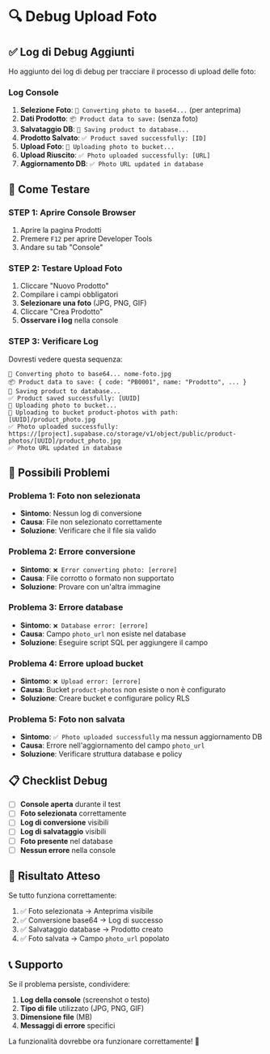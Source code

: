 # 🔍 Debug Upload Foto

## ✅ Log di Debug Aggiunti

Ho aggiunto dei log di debug per tracciare il processo di upload delle foto:

### **Log Console**
1. **Selezione Foto**: `🔄 Converting photo to base64...` (per anteprima)
2. **Dati Prodotto**: `📦 Product data to save:` (senza foto)
3. **Salvataggio DB**: `💾 Saving product to database...`
4. **Prodotto Salvato**: `✅ Product saved successfully: [ID]`
5. **Upload Foto**: `📸 Uploading photo to bucket...`
6. **Upload Riuscito**: `✅ Photo uploaded successfully: [URL]`
7. **Aggiornamento DB**: `✅ Photo URL updated in database`

## 🔧 Come Testare

### **STEP 1: Aprire Console Browser**
1. Aprire la pagina Prodotti
2. Premere `F12` per aprire Developer Tools
3. Andare su tab "Console"

### **STEP 2: Testare Upload Foto**
1. Cliccare "Nuovo Prodotto"
2. Compilare i campi obbligatori
3. **Selezionare una foto** (JPG, PNG, GIF)
4. Cliccare "Crea Prodotto"
5. **Osservare i log** nella console

### **STEP 3: Verificare Log**
Dovresti vedere questa sequenza:
```
🔄 Converting photo to base64... nome-foto.jpg
📦 Product data to save: { code: "PB0001", name: "Prodotto", ... }
💾 Saving product to database...
✅ Product saved successfully: [UUID]
📸 Uploading photo to bucket...
📁 Uploading to bucket product-photos with path: [UUID]/product_photo.jpg
✅ Photo uploaded successfully: https://[project].supabase.co/storage/v1/object/public/product-photos/[UUID]/product_photo.jpg
✅ Photo URL updated in database
```

## 🚨 Possibili Problemi

### **Problema 1: Foto non selezionata**
- **Sintomo**: Nessun log di conversione
- **Causa**: File non selezionato correttamente
- **Soluzione**: Verificare che il file sia valido

### **Problema 2: Errore conversione**
- **Sintomo**: `❌ Error converting photo: [errore]`
- **Causa**: File corrotto o formato non supportato
- **Soluzione**: Provare con un'altra immagine

### **Problema 3: Errore database**
- **Sintomo**: `❌ Database error: [errore]`
- **Causa**: Campo `photo_url` non esiste nel database
- **Soluzione**: Eseguire script SQL per aggiungere il campo

### **Problema 4: Errore upload bucket**
- **Sintomo**: `❌ Upload error: [errore]`
- **Causa**: Bucket `product-photos` non esiste o non è configurato
- **Soluzione**: Creare bucket e configurare policy RLS

### **Problema 5: Foto non salvata**
- **Sintomo**: `✅ Photo uploaded successfully` ma nessun aggiornamento DB
- **Causa**: Errore nell'aggiornamento del campo `photo_url`
- **Soluzione**: Verificare struttura database e policy

## 📋 Checklist Debug

- [ ] **Console aperta** durante il test
- [ ] **Foto selezionata** correttamente
- [ ] **Log di conversione** visibili
- [ ] **Log di salvataggio** visibili
- [ ] **Foto presente** nel database
- [ ] **Nessun errore** nella console

## 🎯 Risultato Atteso

Se tutto funziona correttamente:
1. ✅ Foto selezionata → Anteprima visibile
2. ✅ Conversione base64 → Log di successo
3. ✅ Salvataggio database → Prodotto creato
4. ✅ Foto salvata → Campo `photo_url` popolato

## 📞 Supporto

Se il problema persiste, condividere:
1. **Log della console** (screenshot o testo)
2. **Tipo di file** utilizzato (JPG, PNG, GIF)
3. **Dimensione file** (MB)
4. **Messaggi di errore** specifici

La funzionalità dovrebbe ora funzionare correttamente! 🚀
